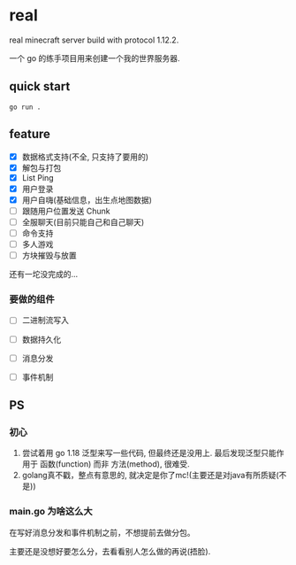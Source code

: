 # real

real minecraft server build with protocol 1.12.2.

一个 go 的练手项目用来创建一个我的世界服务器.

## quick start
```shell
go run .
```

## feature
- [x] 数据格式支持(不全, 只支持了要用的)
- [x] 解包与打包
- [x] List Ping
- [x] 用户登录
- [x] 用户自嗨(基础信息，出生点地图数据)
- [ ] 跟随用户位置发送 Chunk
- [ ] 全服聊天(目前只能自己和自己聊天)
- [ ] 命令支持
- [ ] 多人游戏
- [ ] 方块摧毁与放置

还有一坨没完成的...

### 要做的组件
- [ ] 二进制流写入
- [ ] 数据持久化
- [ ] 消息分发
- [ ] 事件机制


## PS

### 初心
1. 尝试着用 go 1.18 泛型来写一些代码, 但最终还是没用上.
最后发现泛型只能作用于 函数(function) 而非 方法(method), 很难受.
2. golang真不戳，整点有意思的, 就决定是你了mc!(主要还是对java有所质疑(不是))

### main.go 为啥这么大
在写好消息分发和事件机制之前，不想提前去做分包。

主要还是没想好要怎么分，去看看别人怎么做的再说(捂脸).


